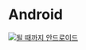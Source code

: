 # Android
<a href="http://www.yes24.com/Product/goods/59298937" title="Go to yes24">
  <img src="http://image.yes24.com/momo/TopCate1805/MidCate010/180490436.jpg" alt="될 때까지 안드로이드">
</a>

